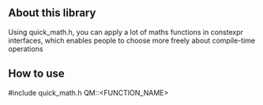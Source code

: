 ﻿## About this library
Using quick_math.h, you can apply a lot of maths functions in constexpr interfaces, which enables people to choose more freely about compile-time operations
## How to use
#include quick_math.h
QM::<FUNCTION_NAME>
